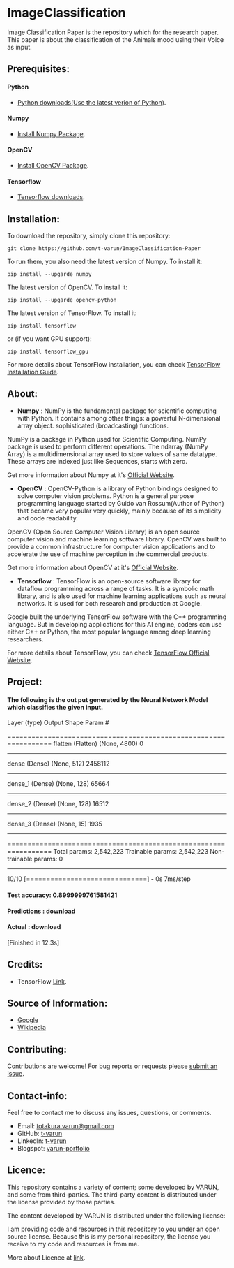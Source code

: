 # ImageClassification

Image Classification Paper is the repository which for the research paper. This paper is about the classification of the Animals mood using their Voice as input. 

## Prerequisites:

#### Python
- [Python downloads(Use the latest verion of Python)](https://www.python.org/downloads/).

#### Numpy
- [Install Numpy Package](http://www.numpy.org/).

#### OpenCV
- [Install OpenCV Package](https://opencv.org/).

#### Tensorflow
- [Tensorflow downloads](https://www.tensorflow.org/install/).

## Installation:

To download the repository, simply clone this repository:
```
git clone https://github.com/t-varun/ImageClassification-Paper
```

To run them, you also need the latest version of Numpy. To install it:
```
pip install --upgarde numpy
```

The latest version of OpenCV. To install it:
```
pip install --upgarde opencv-python
```

The latest version of TensorFlow. To install it:
```
pip install tensorflow
```

or (if you want GPU support):
```
pip install tensorflow_gpu
```

For more details about TensorFlow installation, you can check [TensorFlow Installation Guide](https://www.tensorflow.org/install/).

## About:
- **Numpy** : NumPy is the fundamental package for scientific computing with Python. It contains among other things: a powerful N-dimensional array object. sophisticated (broadcasting) functions.

NumPy is a package in Python used for Scientific Computing. NumPy package is used to perform different operations. The ndarray (NumPy Array) is a multidimensional array used to store values of same datatype. These arrays are indexed just like Sequences, starts with zero.

Get more information about Numpy at it's [Official Website](http://www.numpy.org/).

- **OpenCV** : OpenCV-Python is a library of Python bindings designed to solve computer vision problems. Python is a general purpose programming language started by Guido van Rossum(Author of Python) that became very popular very quickly, mainly because of its simplicity and code readability.

OpenCV (Open Source Computer Vision Library) is an open source computer vision and machine learning software library. OpenCV was built to provide a common infrastructure for computer vision applications and to accelerate the use of machine perception in the commercial products.

Get more information about OpenCV at it's [Official Website](https://opencv.org/).

- **Tensorflow** : TensorFlow is an open-source software library for dataflow programming across a range of tasks. It is a symbolic math library, and is also used for machine learning applications such as neural networks. It is used for both research and production at Google.

Google built the underlying TensorFlow software with the C++ programming language. But in developing applications for this AI engine, coders can use either C++ or Python, the most popular language among deep learning researchers.

For more details about TensorFlow, you can check [TensorFlow Official Website](https://www.tensorflow.org/).

## Project:

#### The following is the out put generated by the Neural Network Model which classifies the given input.

Layer (type)                 Output Shape              Param #   

=================================================================
flatten (Flatten)            (None, 4800)              0         
_________________________________________________________________
dense (Dense)                (None, 512)               2458112   
_________________________________________________________________
dense_1 (Dense)              (None, 128)               65664     
_________________________________________________________________
dense_2 (Dense)              (None, 128)               16512     
_________________________________________________________________
dense_3 (Dense)              (None, 15)                1935      
_________________________________________________________________

=================================================================
Total params: 2,542,223
Trainable params: 2,542,223
Non-trainable params: 0
_________________________________________________________________

10/10 [==============================] - 0s 7ms/step

#### Test accuracy: 0.8999999761581421
#### Predictions :  download
#### Actual :  download
[Finished in 12.3s]

## Credits:

* TensorFlow [Link](https://www.tensorflow.org/).

## Source of Information:

* [Google](https://www.google.com)
* [Wikipedia](https://www.wikipedia.org/)

## Contributing:

Contributions are welcome!  For bug reports or requests please [submit an issue](https://github.com/t-varun/ImageClassification-Paper/issues).

## Contact-info:

Feel free to contact me to discuss any issues, questions, or comments.

* Email: [totakura.varun@gmail.com](mailto:totakura.varun@gmail.com)
* GitHub: [t-varun](https://github.com/t-varun)
* LinkedIn: [t-varun](https://www.linkedin.com/in/t-varun)
* Blogspot: [varun-portfolio](https://varun-portfolio.blogspot.com)

## Licence:

This repository contains a variety of content; some developed by VARUN, and some from third-parties.  The third-party content is distributed under the license provided by those parties.

The content developed by VARUN is distributed under the following license:

I am providing code and resources in this repository to you under an open source license.  Because this is my personal repository, the license you receive to my code and resources is from me.

More about Licence at [link](https://github.com/t-varun/ImageClassification-Paper/blob/master/LICENSE).
